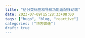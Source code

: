 ```yaml
---
title: "给分类标签和导航功能适配移动端"
date: 2023-07-09T15:28:33+08:00
tags: ["hugo", "blog, "reactive"]
categories: ["博客改造"]
draft: true
---
```

